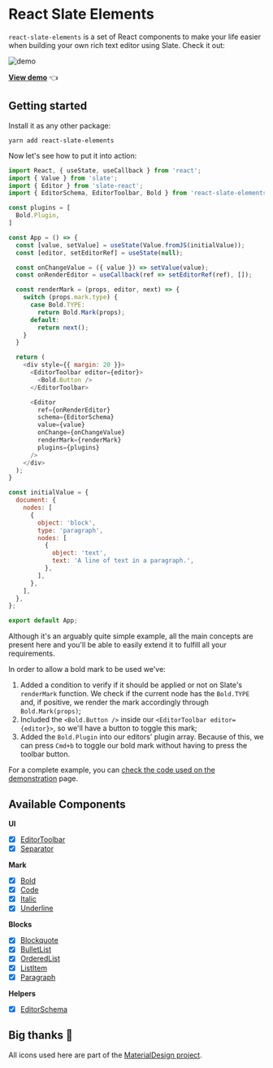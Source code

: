 # React Slate Elements

`react-slate-elements` is a set of React components to make your life easier when building your own rich text editor using Slate. Check it out:

![demo](https://user-images.githubusercontent.com/1069623/61877723-4a1c4580-aef8-11e9-9fa2-a1e095de4470.png)

**[View demo](https://diegocouto.github.com/react-slate-elements)** 👈

## Getting started

Install it as any other package:

    yarn add react-slate-elements

Now let's see how to put it into action:

```javascript
import React, { useState, useCallback } from 'react';
import { Value } from 'slate';
import { Editor } from 'slate-react';
import { EditorSchema, EditorToolbar, Bold } from 'react-slate-elements';

const plugins = [
  Bold.Plugin,
]

const App = () => {
  const [value, setValue] = useState(Value.fromJS(initialValue));
  const [editor, setEditorRef] = useState(null);

  const onChangeValue = ({ value }) => setValue(value);
  const onRenderEditor = useCallback(ref => setEditorRef(ref), []);

  const renderMark = (props, editor, next) => {
    switch (props.mark.type) {
      case Bold.TYPE:
        return Bold.Mark(props);
      default:
        return next();
    }
  }

  return (
    <div style={{ margin: 20 }}>
      <EditorToolbar editor={editor}>
        <Bold.Button />
      </EditorToolbar>

      <Editor
        ref={onRenderEditor}
        schema={EditorSchema}
        value={value}
        onChange={onChangeValue}
        renderMark={renderMark}
        plugins={plugins}
      />
    </div>
  );
}

const initialValue = {
  document: {
    nodes: [
      {
        object: 'block',
        type: 'paragraph',
        nodes: [
          {
            object: 'text',
            text: 'A line of text in a paragraph.',
          },
        ],
      },
    ],
  },
};

export default App;
```

Although it's an arguably quite simple example, all the main concepts are present here and you'll be able to easily extend it to fulfill all your requirements.

In order to allow a bold mark to be used we've:

1. Added a condition to verify if it should be applied or not on Slate's `renderMark` function. We check if the current node has the `Bold.TYPE` and, if positive, we render the mark accordingly through `Bold.Mark(props)`;
2. Included the `<Bold.Button />` inside our `<EditorToolbar editor={editor}>`, so we'll have a button to toggle this mark;
3. Added the `Bold.Plugin` into our editors' plugin array. Because of this, we can press `Cmd+b` to toggle our bold mark without having to press the toolbar button.

For a complete example, you can [check the code used on the demonstration](https://github.com/diegocouto/react-slate-elements/blob/master/examples/src/App.tsx) page.

## Available Components

**UI**

- [x] [EditorToolbar](https://github.com/diegocouto/react-slate-elements/blob/master/src/components/ui/EditorToolbar.tsx)
- [x] [Separator](https://github.com/diegocouto/react-slate-elements/blob/master/src/components/ui/Separator.tsx)

**Mark**

- [x] [Bold](https://github.com/diegocouto/react-slate-elements/blob/master/src/components/marks/bold/index.tsx)
- [x] [Code](https://github.com/diegocouto/react-slate-elements/blob/master/src/components/marks/code/index.tsx)
- [x] [Italic](https://github.com/diegocouto/react-slate-elements/blob/master/src/components/marks/italic/index.tsx)
- [x] [Underline](https://github.com/diegocouto/react-slate-elements/blob/master/src/components/marks/underline/index.tsx)

**Blocks**

- [x] [Blockquote](https://github.com/diegocouto/react-slate-elements/blob/master/src/components/blocks/blockquote/index.tsx)
- [x] [BulletList](https://github.com/diegocouto/react-slate-elements/blob/master/src/components/blocks/bullet-list/index.tsx)
- [x] [OrderedList](https://github.com/diegocouto/react-slate-elements/blob/master/src/components/blocks/ordered-list/index.tsx)
- [x] [ListItem](https://github.com/diegocouto/react-slate-elements/blob/master/src/components/blocks/list-item/index.tsx)
- [x] [Paragraph](https://github.com/diegocouto/react-slate-elements/blob/master/src/components/blocks/paragraph/index.tsx)

**Helpers**

- [x] [EditorSchema](https://github.com/diegocouto/react-slate-elements/blob/master/src/helpers/EditorSchema.ts)

## Big thanks 👏

All icons used here are part of the [MaterialDesign project](https://github.com/Templarian/MaterialDesign).

